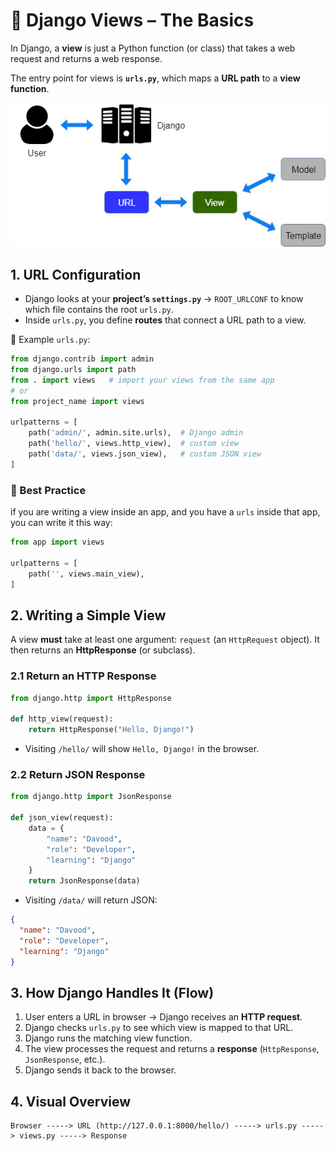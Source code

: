 # 📝 Django Views – The Basics

In Django, a **view** is just a Python function (or class) that takes a web request and returns a web response.

The entry point for views is **`urls.py`**, which maps a **URL path** to a **view function**.

![](/tutorial/img/urls.jpg)

## 1. URL Configuration

* Django looks at your **project’s `settings.py`** → `ROOT_URLCONF` to know which file contains the root `urls.py`.
* Inside `urls.py`, you define **routes** that connect a URL path to a view.

📌 Example `urls.py`:

```python
from django.contrib import admin
from django.urls import path
from . import views   # import your views from the same app
# or
from project_name import views

urlpatterns = [
    path('admin/', admin.site.urls),  # Django admin
    path('hello/', views.http_view),  # custom view
    path('data/', views.json_view),   # custom JSON view
]
```

### 📌 Best Practice
if you are writing a view inside an app, and you have a `urls` inside that app, you can write it this way:
```py
from app import views

urlpatterns = [
    path('', views.main_view),
]
```


## 2. Writing a Simple View

A view **must** take at least one argument: `request` (an `HttpRequest` object).
It then returns an **HttpResponse** (or subclass).

### 2.1 Return an HTTP Response

```python
from django.http import HttpResponse

def http_view(request):
    return HttpResponse("Hello, Django!")
```

* Visiting `/hello/` will show `Hello, Django!` in the browser.

### 2.2 Return JSON Response

```python
from django.http import JsonResponse

def json_view(request):
    data = {
        "name": "Davood",
        "role": "Developer",
        "learning": "Django"
    }
    return JsonResponse(data)
```

* Visiting `/data/` will return JSON:

```json
{
  "name": "Davood",
  "role": "Developer",
  "learning": "Django"
}
```


## 3. How Django Handles It (Flow)

1. User enters a URL in browser → Django receives an **HTTP request**.
2. Django checks `urls.py` to see which view is mapped to that URL.
3. Django runs the matching view function.
4. The view processes the request and returns a **response** (`HttpResponse`, `JsonResponse`, etc.).
5. Django sends it back to the browser.


## 4. Visual Overview

```
Browser -----> URL (http://127.0.0.1:8000/hello/) -----> urls.py -----> views.py -----> Response
```